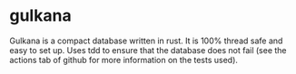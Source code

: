# gulkana
Gulkana is a compact database written in rust. It is 100% thread safe and easy to set up. Uses tdd to ensure that the database does not fail (see the actions tab of github for more information on the tests used).
